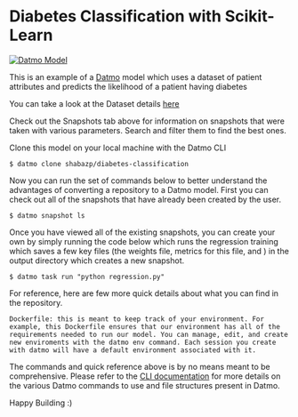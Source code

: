 # Diabetes Classification with Scikit-Learn

[![Datmo Model](https://datmo.com/shabazp/diabetes-classification/badge.svg)](https://datmo.com/shabazp/diabetes-classification)

This is an example of a [Datmo](https://datmo.com) model which uses a dataset of patient attributes and predicts the likelihood of a patient having diabetes

You can take a look at the Dataset details [here](http://scikit-learn.org/stable/datasets/index.html#diabetes-dataset)

Check out the Snapshots tab above for information on snapshots that were taken with various parameters. Search and filter them to find the best ones. 


Clone this model on your local machine with the Datmo CLI

```
$ datmo clone shabazp/diabetes-classification
```

Now you can run the set of commands below to better understand the advantages of converting a repository to a Datmo model. 
First you can check out all of the snapshots that have already been created by the user. 

```
$ datmo snapshot ls 
```

Once you have viewed all of the existing snapshots, you can create your own by simply running the code below which runs the regression training which saves a few key files (the weights file, metrics for this file, and ) in the output directory which creates a new snapshot. 

```
$ datmo task run "python regression.py"
```

For reference, here are few more quick details about what you can find in the repository. 

```
Dockerfile: this is meant to keep track of your environment. For example, this Dockerfile ensures that our environment has all of the requirements needed to run our model. You can manage, edit, and create new enviroments with the datmo env command. Each session you create with datmo will have a default environment associated with it.
```
The commands and quick reference above is by no means meant to be comprehensive. Please refer to the [CLI documentation](https://docs.datmo.com) for more details on the various Datmo commands to use and file structures present in Datmo.

Happy Building :)
